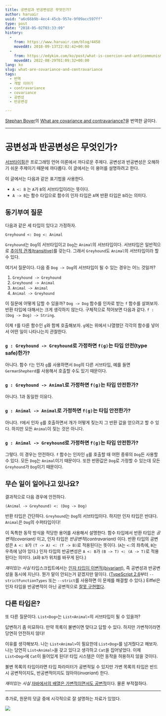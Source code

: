 ```yaml
---
title: 공변성과 반공변성은 무엇인가?
author: haruair
uuid: "a6c66b9b-4ec4-45cb-957e-9f09acc597ff"
type: post
date: "2018-05-02T03:33:09"
history:
  - 
    from: https://www.haruair.com/blog/4458
    movedAt: 2018-09-13T22:02:42+00:00
  - 
    from: https://edykim.com/ko/post/what-is-coercion-and-anticommunism/
    movedAt: 2022-08-29T01:09:32+00:00
lang: ko
slug: what-are-covariance-and-contravariance
tags:
  - 번역
  - 개발 이야기
  - contravariance
  - covariance
  - 공변성
  - 반공변성

---
```

[Stephan Boyer][1]의 [What are covariance and contravariance?][2]을 번역한 글이다.

* * *

# 공변성과 반공변성은 무엇인가?

[서브타이핑][3]은 프로그래밍 언어 이론에서 까다로운 주제다. 공변성과 반공변성은 오해하기 쉬운 주제이기 때문에 까다롭다. 이 글에서는 이 용어를 설명하려고 한다.

이 글에서는 다음과 같은 표기법을 사용한다.

  * `A <: B` 는 `A`가 `B`의 서브타입이라는 뜻이다.
  * `A -> B`는 함수 타입으로 함수의 인자 타입은 `A`며 반환 타입은 `B`라는 의미다.

## 동기부여 질문

다음과 같은 세 타입이 있다고 가정하자.

    Greyhound <: Dog <: Animal
    

`Greyhound`는 `Dog`의 서브타입이고 `Dog`는 `Animal`의 서브타입이다. 서브타입은 일반적으로 [추이적 관계(transitive)][4]를 갖는다. 그래서 `Greyhound`도 `Animal`의 서브타입이라 할 수 있다.

여기서 질문이다. 다음 중 `Dog -> Dog`의 서브타입이 될 수 있는 경우는 어느 것일까?

  1. `Greyhound -> Greyhound`
  2. `Greyhound -> Animal`
  3. `Animal -> Animal`
  4. `Animal -> Greyhound`

이 질문에 어떻게 답할 수 있을까? `Dog -> Dog` 함수를 인자로 받는 `f` 함수를 살펴보자. 반환 타입에 대해서는 크게 생각하지 않는다. 구체적으로 적어보면 다음과 같다. `f : (Dog -> Dog) -> String`.

이제 `f`를 다른 함수인 `g`와 함께 호출해보자. `g`에는 위에서 나열했던 각각의 함수를 넣어서 어떤 일이 나타나는지 관찰한다.

### `g : Greyhound -> Greyhound`로 가정하면 `f(g)`는 타입 안전(type safe)한가?

아니다. 함수 `f`는 인자 `g`를 사용하면서 `Dog`의 다른 서브타입, 예를 들면 `GermanShepherd`를 사용해서 호출할 수도 있기 때문이다.

### `g : Greyhound -> Animal`로 가정하면 `f(g)`는 타입 안전한가?

아니다. 1과 동일한 이유다.

### `g : Animal -> Animal`로 가정하면 `f(g)`는 타입 안전한가?

아니다. `f`에서 인자 `g`를 호출하면서 개가 어떻게 짖는지 그 반환 값을 얻으려고 할 수 있다. 하지만 모든 `Animal`이 짖는 것은 아니다.

### `g : Animal -> Greyhound`로 가정하면 `f(g)`는 타입 안전한가?

그렇다. 이 경우는 안전하다. `f` 함수는 인자인 `g`를 호출할 때 어떤 종류의 `Dog`든 사용할 수 있다. 모든 `Dog`는 `Animal`이기 때문이다. 또한 반환값은 `Dog`로 가정할 수 있는데 모든 `Greyhound`가 `Dog`이기 때문이다.

## 무슨 일이 일어나고 있나요?

결과적으로 다음 경우에 안전하다.

    (Animal -> Greyhound) <: (Dog -> Dog)
    

반환 타입은 간단하다. `Greyhound`는 `Dog`의 서브타입이다. 하지만 인자 타입은 반대다. `Animal`은 `Dog`의 수퍼타입이다!

이 독특한 동작 방식을 적당한 용어를 사용해서 설명한다. 함수 타입에서 반환 타입은 _공변적(covariant)_ 이고, 인자 타입은 _반공변적(contravariant)_ 이다. 반환 타입의 공변성은 `A <: B`가 `(T -> A) <: (T -> B)`로 적용된다는 뜻이다. (`A`는 `<:`의 좌측에, `B`는 우측에 남아 있다.) 인자 타입의 반공변성은 `A <: B`가 `(B -> T) <: (A -> T)`로 적용된다는 의미다. (`A`와 `B`가 위치를 바꾸게 된다.)

_재미있는 사실_ 타입스크립트에서는 [인자 타입이 이변적(bivariant)][5], 즉 공변성과 반공변성을 동시에 지닌다. 뭔가 말이 안되는거 같겠지만 말이다. ([TypeScript 2.6][6]부터 `--strictFunctionTypes` 또는 `--strict`를 사용하면 이 문제를 해결할 수 있다.) Eiffel은 인자 타입을 반공변적이 아닌 공변적으로 [잘못 구현했다][7].

## 다른 타입은?

또 다른 질문이다. `List<Dog>`는 `List<Animal>`의 서브타입이 될 수 있을까?

답변하기 좀 미묘하다. 만약 목록이 불변이면 맞다고 답할 수 있다. 하지만 가변적이라면 당연히 안전하지 않다!

이유를 생각해보자. 나는 `List<Animal>`이 필요한데 `List<Dog>`를 넘겨줬다고 해보자. 나는 당연히 `List<Animal>`을 갖고 있다고 생각하고 `Cat`을 집어넣었다. 이제 `List<Dog>`에 `Cat`이 들어있게 된다! 타입 시스템은 이런 동작을 허용하지 않을 것이다.

불변 목록의 타입이라면 타입 파라미터가 공변적일 수 있지만 가변 목록의 타입은 반드시 공변적이지도, 반공변적이지도 않아야(_invariant_) 한다.

_재미있는 사실_ [자바에서의 배열은 가변적이면서도 공변적][8]이다. 물론 부적절하다.

* * *

추가로, 원문의 덧글 중에 시각적으로 잘 설명하는 자료가 있었다.

<img src="https://i.stack.imgur.com/W879X.png?w=660&#038;ssl=1" data-recalc-dims="1" />

 [1]: https://twitter.com/stepchowfun
 [2]: https://www.stephanboyer.com/post/132/what-are-covariance-and-contravariance
 [3]: https://en.wikipedia.org/wiki/Subtyping
 [4]: https://en.wikipedia.org/wiki/Transitive_relation
 [5]: https://github.com/Microsoft/TypeScript/wiki/FAQ#why-are-function-parameters-bivariant
 [6]: https://www.typescriptlang.org/docs/handbook/release-notes/typescript-2-6.html
 [7]: https://www.eiffel.org/doc/eiffel/ET%3A%20Inheritance#Covariance
 [8]: https://en.wikipedia.org/wiki/Covariance_and_contravariance_%28computer_science%29#Covariant_arrays_in_Java_and_C.23